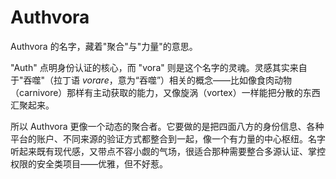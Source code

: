 # Authvora

Authvora 的名字，藏着"聚合"与"力量"的意思。

"Auth" 点明身份认证的核心，而 "vora" 则是这个名字的灵魂。灵感其实来自于"吞噬"（拉丁语 *vorare*，意为“吞噬”）相关的概念——比如像食肉动物（carnivore）那样有主动获取的能力，又像旋涡（vortex）一样能把分散的东西汇聚起来。

所以 Authvora 更像一个动态的聚合者。它要做的是把四面八方的身份信息、各种平台的账户、不同来源的验证方式都整合到一起，像一个有力量的中心枢纽。名字听起来既有现代感，又带点不容小觑的气场，很适合那种需要整合多源认证、掌控权限的安全类项目——优雅，但不好惹。

